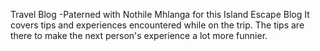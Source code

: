 Travel Blog
-Paterned with Nothile Mhlanga for this Island Escape Blog
It covers tips and experiences encountered while on the trip.
The tips are there to make the next person's experience a lot more funnier.
